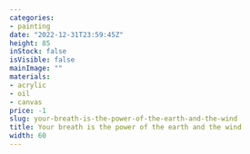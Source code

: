 ```yaml
---
categories:
- painting
date: "2022-12-31T23:59:45Z"
height: 85
inStock: false
isVisible: false
mainImage: ""
materials:
- acrylic
- oil
- canvas
price: -1
slug: your-breath-is-the-power-of-the-earth-and-the-wind
title: Your breath is the power of the earth and the wind
width: 60
---
```


